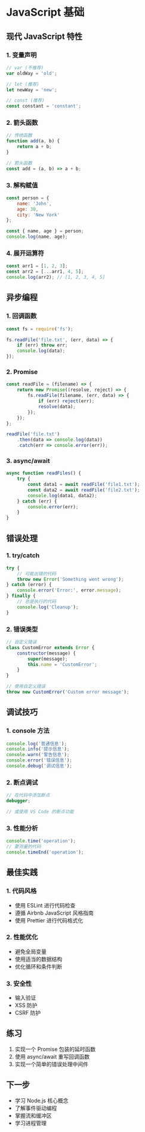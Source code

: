# JavaScript 基础

## 现代 JavaScript 特性

### 1. 变量声明

```javascript
// var (不推荐)
var oldWay = 'old';

// let (推荐)
let newWay = 'new';

// const (推荐)
const constant = 'constant';
```

### 2. 箭头函数

```javascript
// 传统函数
function add(a, b) {
    return a + b;
}

// 箭头函数
const add = (a, b) => a + b;
```

### 3. 解构赋值

```javascript
const person = {
    name: 'John',
    age: 30,
    city: 'New York'
};

const { name, age } = person;
console.log(name, age);
```

### 4. 展开运算符

```javascript
const arr1 = [1, 2, 3];
const arr2 = [...arr1, 4, 5];
console.log(arr2); // [1, 2, 3, 4, 5]
```

## 异步编程

### 1. 回调函数

```javascript
const fs = require('fs');

fs.readFile('file.txt', (err, data) => {
    if (err) throw err;
    console.log(data);
});
```

### 2. Promise

```javascript
const readFile = (filename) => {
    return new Promise((resolve, reject) => {
        fs.readFile(filename, (err, data) => {
            if (err) reject(err);
            resolve(data);
        });
    });
};

readFile('file.txt')
    .then(data => console.log(data))
    .catch(err => console.error(err));
```

### 3. async/await

```javascript
async function readFiles() {
    try {
        const data1 = await readFile('file1.txt');
        const data2 = await readFile('file2.txt');
        console.log(data1, data2);
    } catch (err) {
        console.error(err);
    }
}
```

## 错误处理

### 1. try/catch

```javascript
try {
    // 可能出错的代码
    throw new Error('Something went wrong');
} catch (error) {
    console.error('Error:', error.message);
} finally {
    // 总是执行的代码
    console.log('Cleanup');
}
```

### 2. 错误类型

```javascript
// 自定义错误
class CustomError extends Error {
    constructor(message) {
        super(message);
        this.name = 'CustomError';
    }
}

// 使用自定义错误
throw new CustomError('Custom error message');
```

## 调试技巧

### 1. console 方法

```javascript
console.log('普通信息');
console.info('提示信息');
console.warn('警告信息');
console.error('错误信息');
console.debug('调试信息');
```

### 2. 断点调试

```javascript
// 在代码中添加断点
debugger;

// 或使用 VS Code 的断点功能
```

### 3. 性能分析

```javascript
console.time('operation');
// 要测量的代码
console.timeEnd('operation');
```

## 最佳实践

### 1. 代码风格

- 使用 ESLint 进行代码检查
- 遵循 Airbnb JavaScript 风格指南
- 使用 Prettier 进行代码格式化

### 2. 性能优化

- 避免全局变量
- 使用适当的数据结构
- 优化循环和条件判断

### 3. 安全性

- 输入验证
- XSS 防护
- CSRF 防护

## 练习

1. 实现一个 Promise 包装的延时函数
2. 使用 async/await 重写回调函数
3. 实现一个简单的错误处理中间件

## 下一步

- 学习 Node.js 核心概念
- 了解事件驱动编程
- 掌握流和缓冲区
- 学习进程管理 